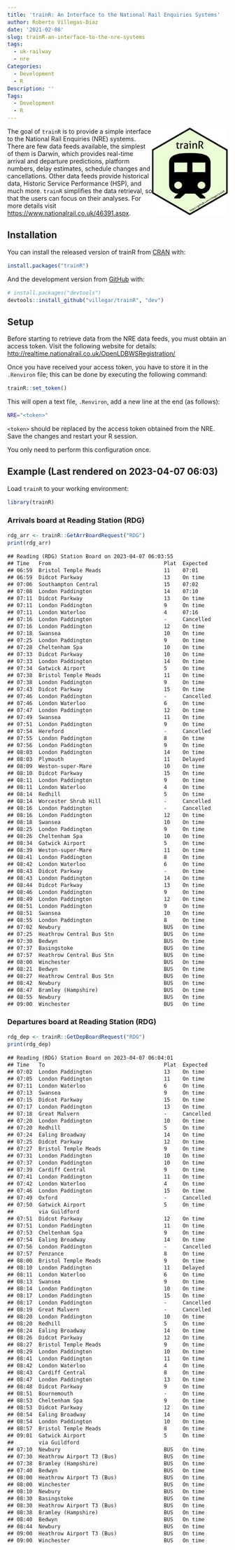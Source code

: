 ```yaml
---
title: 'trainR: An Interface to the National Rail Enquiries Systems'
author: Roberto Villegas-Diaz
date: '2021-02-08'
slug: trainR-an-interface-to-the-nre-systems
tags:
  - uk-railway
  - nre
Categories:
  - Development
  - R
Description: ''
Tags:
  - Development
  - R
---
```


<img src="https://raw.githubusercontent.com/villegar/trainR/main/inst/images/logo.png" alt="logo" align="right" height=200px/>

The goal of `trainR` is to provide a simple interface to the 
National Rail Enquiries (NRE) systems. There are few data feeds 
available, the simplest of them is Darwin, which provides real-time 
arrival and departure predictions, platform numbers, delay estimates, 
schedule changes and cancellations. Other data feeds provide historical 
data, Historic Service Performance (HSP), and much more. `trainR` 
simplifies the data retrieval, so that the users can focus on their 
analyses. For more details visit 
https://www.nationalrail.co.uk/46391.aspx.

## Installation

You can install the released version of trainR from [CRAN](https://CRAN.R-project.org) with:

``` r
install.packages("trainR")
```

And the development version from [GitHub](https://github.com/) with:

``` r
# install.packages("devtools")
devtools::install_github("villegar/trainR", "dev")
```

## Setup
Before starting to retrieve data from the NRE data feeds, you must obtain an access token. 
Visit the following website for details: http://realtime.nationalrail.co.uk/OpenLDBWSRegistration/

Once you have received your access token, you have to store it in the `.Renviron` file; this can be 
done by executing the following command:


```r
trainR::set_token()
```

This will open a text file, `.Renviron`, add a new line at the end (as follows):

```bash
NRE="<token>"
```

`<token>` should be replaced by the access token obtained from the NRE. Save the changes and restart 
your R session.

You only need to perform this configuration once.

## Example (Last rendered on 2023-04-07 06:03)

Load `trainR` to your working environment:

```r
library(trainR)
```

### Arrivals board at Reading Station (RDG)


```r
rdg_arr <- trainR::GetArrBoardRequest("RDG")
print(rdg_arr)
```

```
## Reading (RDG) Station Board on 2023-04-07 06:03:55
## Time   From                                    Plat  Expected
## 06:59  Bristol Temple Meads                    11    07:01
## 06:59  Didcot Parkway                          13    On time
## 07:06  Southampton Central                     15    07:02
## 07:08  London Paddington                       14    07:10
## 07:11  Didcot Parkway                          13    On time
## 07:11  London Paddington                       9     On time
## 07:11  London Waterloo                         4     07:16
## 07:16  London Paddington                       -     Cancelled
## 07:16  London Paddington                       12    On time
## 07:18  Swansea                                 10    On time
## 07:25  London Paddington                       9     On time
## 07:28  Cheltenham Spa                          10    On time
## 07:33  Didcot Parkway                          10    On time
## 07:33  London Paddington                       14    On time
## 07:34  Gatwick Airport                         5     On time
## 07:38  Bristol Temple Meads                    11    On time
## 07:38  London Paddington                       9     On time
## 07:43  Didcot Parkway                          15    On time
## 07:46  London Paddington                       -     Cancelled
## 07:46  London Waterloo                         6     On time
## 07:47  London Paddington                       12    On time
## 07:49  Swansea                                 11    On time
## 07:51  London Paddington                       9     On time
## 07:54  Hereford                                -     Cancelled
## 07:55  London Paddington                       8     On time
## 07:56  London Paddington                       9     On time
## 08:03  London Paddington                       14    On time
## 08:03  Plymouth                                11    Delayed
## 08:09  Weston-super-Mare                       10    On time
## 08:10  Didcot Parkway                          15    On time
## 08:11  London Paddington                       9     On time
## 08:11  London Waterloo                         4     On time
## 08:14  Redhill                                 5     On time
## 08:14  Worcester Shrub Hill                    -     Cancelled
## 08:16  London Paddington                       -     Cancelled
## 08:16  London Paddington                       12    On time
## 08:18  Swansea                                 10    On time
## 08:25  London Paddington                       9     On time
## 08:26  Cheltenham Spa                          10    On time
## 08:34  Gatwick Airport                         5     On time
## 08:39  Weston-super-Mare                       11    On time
## 08:41  London Paddington                       8     On time
## 08:42  London Waterloo                         6     On time
## 08:43  Didcot Parkway                          -     On time
## 08:43  London Paddington                       14    On time
## 08:44  Didcot Parkway                          13    On time
## 08:46  London Paddington                       9     On time
## 08:49  London Paddington                       12    On time
## 08:51  London Paddington                       9     On time
## 08:51  Swansea                                 10    On time
## 08:55  London Paddington                       8     On time
## 07:02  Newbury                                 BUS   On time
## 07:25  Heathrow Central Bus Stn                BUS   On time
## 07:30  Bedwyn                                  BUS   On time
## 07:37  Basingstoke                             BUS   On time
## 07:57  Heathrow Central Bus Stn                BUS   On time
## 08:00  Winchester                              BUS   On time
## 08:21  Bedwyn                                  BUS   On time
## 08:27  Heathrow Central Bus Stn                BUS   On time
## 08:42  Newbury                                 BUS   On time
## 08:47  Bramley (Hampshire)                     BUS   On time
## 08:55  Newbury                                 BUS   On time
## 09:00  Winchester                              BUS   On time
```

### Departures board at Reading Station (RDG)


```r
rdg_dep <- trainR::GetDepBoardRequest("RDG")
print(rdg_dep)
```

```
## Reading (RDG) Station Board on 2023-04-07 06:04:01
## Time   To                                      Plat  Expected
## 07:02  London Paddington                       13    On time
## 07:05  London Paddington                       11    On time
## 07:11  London Waterloo                         6     On time
## 07:13  Swansea                                 9     On time
## 07:15  Didcot Parkway                          15    On time
## 07:17  London Paddington                       13    On time
## 07:18  Great Malvern                           -     Cancelled
## 07:20  London Paddington                       10    On time
## 07:20  Redhill                                 5     On time
## 07:24  Ealing Broadway                         14    On time
## 07:25  Didcot Parkway                          12    On time
## 07:27  Bristol Temple Meads                    9     On time
## 07:31  London Paddington                       10    On time
## 07:37  London Paddington                       10    On time
## 07:39  Cardiff Central                         9     On time
## 07:41  London Paddington                       11    On time
## 07:42  London Waterloo                         4     On time
## 07:46  London Paddington                       15    On time
## 07:49  Oxford                                  -     Cancelled
## 07:50  Gatwick Airport                         5     On time
##        via Guildford                           
## 07:51  Didcot Parkway                          12    On time
## 07:51  London Paddington                       11    On time
## 07:53  Cheltenham Spa                          9     On time
## 07:54  Ealing Broadway                         14    On time
## 07:56  London Paddington                       -     Cancelled
## 07:57  Penzance                                8     On time
## 08:00  Bristol Temple Meads                    9     On time
## 08:10  London Paddington                       11    Delayed
## 08:11  London Waterloo                         6     On time
## 08:13  Swansea                                 9     On time
## 08:14  London Paddington                       10    On time
## 08:17  London Paddington                       15    On time
## 08:17  London Paddington                       -     Cancelled
## 08:19  Great Malvern                           -     Cancelled
## 08:20  London Paddington                       10    On time
## 08:20  Redhill                                 5     On time
## 08:24  Ealing Broadway                         14    On time
## 08:26  Didcot Parkway                          12    On time
## 08:27  Bristol Temple Meads                    9     On time
## 08:29  London Paddington                       10    On time
## 08:41  London Paddington                       11    On time
## 08:42  London Waterloo                         4     On time
## 08:43  Cardiff Central                         8     On time
## 08:47  London Paddington                       13    On time
## 08:48  Didcot Parkway                          9     On time
## 08:51  Bournemouth                             -     On time
## 08:53  Cheltenham Spa                          9     On time
## 08:53  Didcot Parkway                          12    On time
## 08:54  Ealing Broadway                         14    On time
## 08:54  London Paddington                       10    On time
## 08:57  Bristol Temple Meads                    8     On time
## 09:01  Gatwick Airport                         5     On time
##        via Guildford                           
## 07:10  Newbury                                 BUS   On time
## 07:30  Heathrow Airport T3 (Bus)               BUS   On time
## 07:38  Bramley (Hampshire)                     BUS   On time
## 07:40  Bedwyn                                  BUS   On time
## 08:00  Heathrow Airport T3 (Bus)               BUS   On time
## 08:00  Winchester                              BUS   On time
## 08:10  Newbury                                 BUS   On time
## 08:30  Basingstoke                             BUS   On time
## 08:30  Heathrow Airport T3 (Bus)               BUS   On time
## 08:38  Bramley (Hampshire)                     BUS   On time
## 08:40  Bedwyn                                  BUS   On time
## 08:44  Newbury                                 BUS   On time
## 09:00  Heathrow Airport T3 (Bus)               BUS   On time
## 09:00  Winchester                              BUS   On time
```
